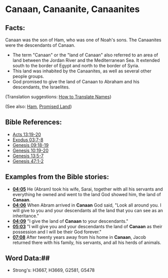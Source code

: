 # Canaan, Canaanite, Canaanites #

## Facts: ##

Canaan was the son of Ham, who was one of Noah's sons. The Canaanites were the descendants of Canaan.

* The term "Canaan" or the "land of Canaan" also referred to an area of land between the Jordan River and the Mediterranean Sea. It extended south to the border of Egypt and north to the border of Syria.
* This land was inhabited by the Canaanites, as well as several other people groups.
* God promised to give the land of Canaan to Abraham and his descendants, the Israelites.

(Translation suggestions: [How to Translate Names](rc://en/ta/man/translate/translate-names))

(See also: [Ham](ham.md), [Promised Land](../kt/promisedland.md))

## Bible References: ##

* [Acts 13:19-20](rc://en/tn/help/act/13/19)
* [Exodus 03:7-8](rc://en/tn/help/exo/03/07)
* [Genesis 09:18-19](rc://en/tn/help/gen/09/18)
* [Genesis 10:19-20](rc://en/tn/help/gen/10/19)
* [Genesis 13:5-7](rc://en/tn/help/gen/13/05)
* [Genesis 47:1-2](rc://en/tn/help/gen/47/01)

## Examples from the Bible stories: ##

* __[04:05](rc://en/tn/help/obs/04/05)__ He (Abram) took his wife, Sarai, together with all his servants and everything he owned and went to the land God showed him, the land of __Canaan__.
* __[04:06](rc://en/tn/help/obs/04/06)__ When Abram arrived in __Canaan__  God said, "Look all around you. I will give to you and your descendants all the land that you can see as an inheritance."
* __[04:09](rc://en/tn/help/obs/04/09)__ "I give the land of __Canaan__  to your descendants."
* __[05:03](rc://en/tn/help/obs/05/03)__ "I will give you and your descendants the land of __Canaan__  as their possession and I will be their God forever."
* __[07:08](rc://en/tn/help/obs/07/08)__ After twenty years away from his home in __Canaan__, Jacob returned there with his family, his servants, and all his herds of animals.

## Word Data:##

* Strong's: H3667, H3669, G2581, G5478
